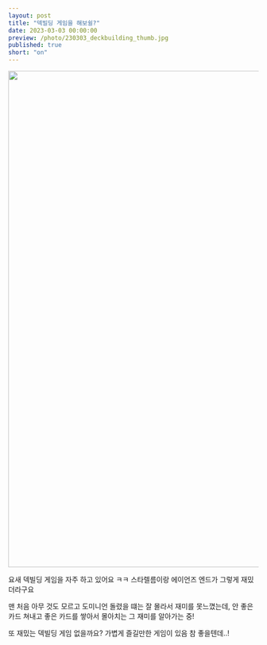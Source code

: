```yaml
---
layout: post
title: "덱빌딩 게임을 해보쉴?"
date: 2023-03-03 00:00:00
preview: /photo/230303_deckbuilding_thumb.jpg
published: true
short: "on"
---
```


<img src="/photo/230303_deckbuilding.jpg" width="1000">


요새 덱빌딩 게임을 자주 하고 있어요 ㅋㅋ
스타렐름이랑 에이언즈 엔드가 그렇게 재밌더라구요

맨 처음 아무 것도 모르고 도미니언 돌렸을 떄는 잘 몰라서 재미를 못느꼈는데,
안 좋은 카드 쳐내고 좋은 카드를 쌓아서 몰아치는 그 재미를 알아가는 중!

또 재밌는 덱빌딩 게임 없을까요? 가볍게 즐길만한 게임이 있음 참 좋을텐데..!